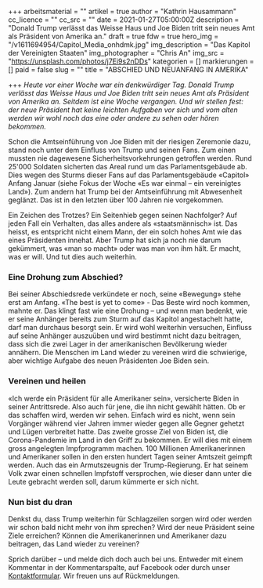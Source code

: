 +++
arbeitsmaterial = ""
artikel = true
author = "Kathrin Hausammann"
cc_licence = ""
cc_src = ""
date = 2021-01-27T05:00:00Z
description = "Donald Trump verlässt das Weisse Haus und Joe Biden tritt sein neues Amt als Präsident von Amerika an."
draft = true
fdw = true
hero_img = "/v1611694954/Capitol_Media_onhdmk.jpg"
img_description = "Das Kapitol der Vereinigten Staaten"
img_photographer = "Chris An"
img_src = "https://unsplash.com/photos/j7Ei9s2nDDs"
kategorien = []
markierungen = []
paid = false
slug = ""
title = "ABSCHIED UND NEUANFANG IN AMERIKA"

+++
_Heute vor einer Woche war ein denkwürdiger Tag. Donald Trump verlässt das Weisse Haus und Joe Biden tritt sein neues Amt als Präsident von Amerika an. Seitdem ist eine Woche vergangen. Und wir stellen fest: der neue Präsident hat keine leichten Aufgaben vor sich und vom alten werden wir wohl noch das eine oder andere zu sehen oder hören bekommen._

Schon die Amtseinführung von Joe Biden mit der riesigen Zeremonie dazu, stand noch unter dem Einfluss von Trump und seinen Fans. Zum einen mussten nie dagewesene Sicherheitsvorkehrungen getroffen werden. Rund 25'000 Soldaten sicherten das Areal rund um das Parlamentsgebäude ab. Dies wegen des Sturms dieser Fans auf das Parlamentsgebäude «Capitol» Anfang Januar (siehe Fokus der Woche «Es war einmal – ein vereinigtes Land»). Zum andern hat Trump bei der Amtseinführung mit Abwesenheit geglänzt. Das ist in den letzten über 100 Jahren nie vorgekommen.

Ein Zeichen des Trotzes? Ein Seitenhieb gegen seinen Nachfolger? Auf jeden Fall ein Verhalten, das alles andere als «staatsmännisch» ist. Das heisst, es entspricht nicht einem Mann, der ein solch hohes Amt wie das eines Präsidenten innehat. Aber Trump hat sich ja noch nie darum gekümmert, was «man so macht» oder was man von ihm hält. Er macht, was er will. Und tut dies auch weiterhin.

### Eine Drohung zum Abschied?

Bei seiner Abschiedsrede verkündete er noch, seine «Bewegung» stehe erst am Anfang. «The best is yet to come» - Das Beste wird noch kommen, mahnte er. Das klingt fast wie eine Drohung – und wenn man bedenkt, wie er seine Anhänger bereits zum Sturm auf das Kapitol angestachelt hatte, darf man durchaus besorgt sein. Er wird wohl weiterhin versuchen, Einfluss auf seine Anhänger auszuüben und wird bestimmt nicht dazu beitragen, dass sich die zwei Lager in der amerikanischen Bevölkerung wieder annähern. Die Menschen im Land wieder zu vereinen wird die schwierige, aber wichtige Aufgabe des neuen Präsidenten Joe Biden sein.

### Vereinen und heilen

«Ich werde ein Präsident für alle Amerikaner sein», versicherte Biden in seiner Antrittsrede. Also auch für jene, die ihn nicht gewählt hätten. Ob er das schaffen wird, werden wir sehen. Einfach wird es nicht, wenn sein Vorgänger während vier Jahren immer wieder gegen alle Gegner gehetzt und Lügen verbreitet hatte. Das zweite grosse Ziel von Biden ist, die Corona-Pandemie im Land in den Griff zu bekommen. Er will dies mit einem gross angelegten Impfprogramm machen. 100 Millionen Amerikanerinnen und Amerikaner sollen in den ersten hundert Tagen seiner Amtszeit geimpft werden. Auch das ein Armutszeugnis der Trump-Regierung. Er hat seinem Volk zwar einen schnellen Impfstoff versprochen, wie dieser dann unter die Leute gebracht werden soll, darum kümmerte er sich nicht.

### Nun bist du dran

Denkst du, dass Trump weiterhin für Schlagzeilen sorgen wird oder werden wir schon bald nicht mehr von ihm sprechen? Wird der neue Präsident seine Ziele erreichen? Können die Amerikanerinnen und Amerikaner dazu beitragen, das Land wieder zu vereinen?

Sprich darüber – und melde dich doch auch bei uns. Entweder mit einem Kommentar in der Kommentarspalte, auf Facebook oder durch unser [Kontaktformular](https://www.chinderzytig.ch/kontakt/). Wir freuen uns auf Rückmeldungen.